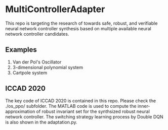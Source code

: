 # MultiControllerAdapter
This repo is targeting the research of towards safe, robust, and verifiable neural network controller synthesis
based on multiple available neural network controller candidates.  
## Examples
1. Van der Pol's Oscillator
2. 3-dimensional polynomial system 
3. Cartpole system

## ICCAD 2020
The key code of ICCAD 2020 is contained in this repo. Please check the ./os_ppo/ subfolder. 
The MATLAB code is used to compute the inner-approximation of robust invariant set for the synthsized robust neural network controller. The switching strategy learning process by Double DQN is also shown in the adaptation.py.  
